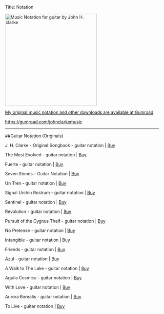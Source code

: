Title: Notation

<img src="{static}/images/to-live-notation-thumbnail.JPG" width="300" alt="Music Notation for guitar by John H. clarke" />

<p><a href="https://johnclarkemusic.gumroad.com/?sort=highest_rated&tags=notation" target="_blank"> My original music notation and other downloads are available at  Gumroad <br>

 https://gumroad.com/johnclarkemusic</a></p>

---


##Guitar Notation (Originals)



J. H. Clarke - Original Songbook - guitar notation | <a  href="https://gum.co/ABqtxe">Buy</a>

The Most Evolved - guitar notation | <a  href="https://gum.co/the-most-evolved-tabs">Buy</a>

Fuerte - guitar notation | <a  href="https://gum.co/fuerte-tab">Buy</a>

Seven Stones - Guitar Notation | <a  href="https://gum.co/7stones">Buy</a>


Un Tren - guitar notation | <a  href="https://gum.co/tren-tab">Buy</a>

Signal Urchin Rostrum - guitar notation | <a  href="https://gum.co/signal-tab">Buy</a>

Sentinel - guitar notation | <a  href="https://gum.co/sentinel-tab">Buy</a>

Revolution - guitar notation | <a  href="https://gum.co/revolution-tab">Buy</a>

Pursuit of the Cygnus Theif - guitar notation | <a  href="https://gum.co/pursuit-tab">Buy</a>

No Pretense - guitar notation | <a  href="https://gum.co/pretense-tab">Buy</a>

Intangible - guitar notation | <a  href="https://gum.co/intangible-tab">Buy</a>

Friends - guitar notation | <a  href="https://gum.co/friends-tab">Buy</a>

Azul -  guitar notation | <a  href="https://gum.co/azul-tab">Buy</a>

A Walk to The Lake - guitar notation | <a  href="https://gum.co/walk-tab">Buy</a>

Aguila Cosmica - guitar notation | <a  href="https://gum.co/
aguila-tab">Buy</a>

With Love - guitar notation | <a  href="https://gum.co/with-love-tab">Buy</a>

Aurora Borealis - guitar notation | <a  href="https://gum.co/aurora-tab">Buy</a>

To Live - guitar notation | <a  href="https://gum.co/to-live-tab">Buy</a>

